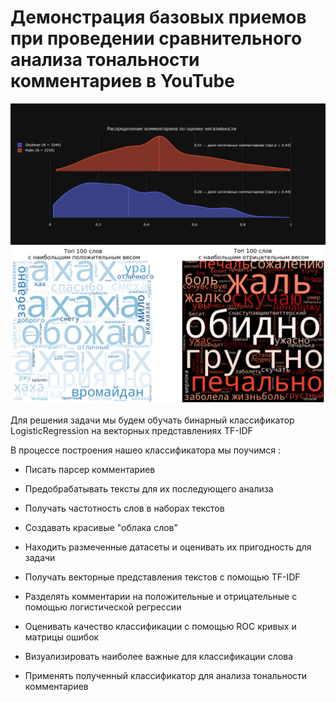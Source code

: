 # Демонстрация базовых приемов при проведении сравнительного анализа тональности комментариев в YouTube 

<img src = 'https://github.com/NikitiusIvanov/russian_youtube_coments_sentimen_analysis/blob/main/visualization/kde.png' width = '900'>

<img src = 'https://github.com/NikitiusIvanov/russian_youtube_coments_sentimen_analysis/blob/main/visualization/download.png' width = '800'>

Для решения задачи мы будем обучать бинарный классификатор LogisticRegression на векторных представлениях TF-IDF

В процессе построения нашео классификатора мы поучимся :

* Писать парсер комментариев

* Предобрабатывать тексты для их последующего анализа

* Получать частотность слов в наборах текстов

* Создавать красивые "облака слов"

* Находить размеченные датасеты и оценивать их пригодность для задачи

* Получать векторные представления текстов с помощью TF-IDF

* Разделять комментарии на положительные и отрицательные с помощью логистической регрессии 

* Оценивать качество классификации с помощью ROC кривых и матрицы ошибок

* Визуализировать наиболее важные для классификации слова

* Применять полученный классификатор для анализа тональности комментариев
